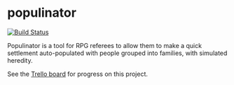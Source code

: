 populinator
===========

[![Build Status](https://secure.travis-ci.org/slabgorb/populinator.png)](http://travis-ci.org/slabgorb/populinator)

Populinator is a tool for RPG referees to allow them to make a quick settlement auto-populated with people grouped into families, with simulated heredity.

See the [Trello board](https://trello.com/board/populinator/4fe52231745f6db566228c72) for progress on this project.

